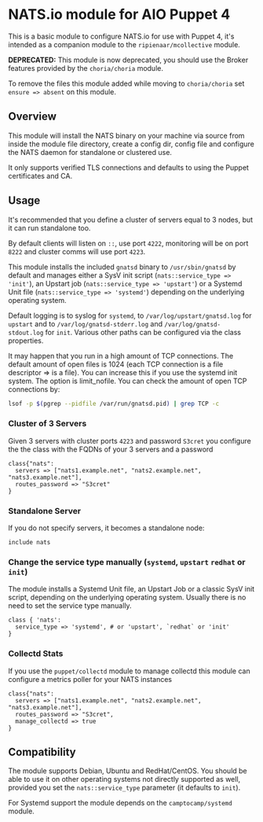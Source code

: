 # NATS.io module for AIO Puppet 4

This is a basic module to configure NATS.io for use with Puppet 4, it's intended as
a companion module to the `ripienaar/mcollective` module.

**DEPRECATED:** This module is now deprecated, you should use the Broker features
provided by the `choria/choria` module.

To remove the files this module added while moving to `choria/choria` set `ensure => absent`
on this module.

## Overview

This module will install the NATS binary on your machine via source from inside the
module file directory, create a config dir, config file and configure the NATS daemon
for standalone or clustered use.

It only supports verified TLS connections and defaults to using the Puppet certificates and CA.

## Usage

It's recommended that you define a cluster of servers equal to 3 nodes, but it can run
standalone too.

By default clients will listen on `::`, use port `4222`, monitoring will be on port `8222` and
cluster comms will use port `4223`.

This module installs the included `gnatsd` binary to `/usr/sbin/gnatsd` by
default and manages either a SysV init script (`nats::service_type =>
'init'`), an Upstart job (`nats::service_type => 'upstart'`) or a Systemd
Unit file (`nats::service_type => 'systemd'`) depending on the underlying
operating system.

Default logging is to syslog for `systemd`, to `/var/log/upstart/gnatsd.log` for
`upstart` and to `/var/log/gnatsd-stderr.log` and `/var/log/gnatsd-stdout.log`
for `init`. Various other paths can be configured via the class properties.

It may happen that you run in a high amount of TCP connections. The default
amount of open files is 1024 (each TCP connection is a file descriptor => is a
file). You can increase this if you use the systemd init system. The option is
limit\_nofile. You can check the amount of open TCP connections by:

```bash
lsof -p $(pgrep --pidfile /var/run/gnatsd.pid) | grep TCP -c
```

### Cluster of 3 Servers

Given 3 servers with cluster ports `4223` and password `S3cret` you configure the the
class with the FQDNs of your 3 servers and a password

```puppet
class{"nats":
  servers => ["nats1.example.net", "nats2.example.net", "nats3.example.net"],
  routes_password => "S3cret"
}
```

### Standalone Server

If you do not specify servers, it becomes a standalone node:

```puppet
include nats
```

### Change the service type manually (`systemd`, `upstart` `redhat` or `init`)

The module installs a Systemd Unit file, an Upstart Job or a classic SysV init
script, depending on the underlying operating system. Usually there is no need
to set the service type manually.

```puppet
class { 'nats':
  service_type => 'systemd', # or 'upstart', `redhat` or 'init'
}
```

### Collectd Stats

If you use the `puppet/collectd` module to manage collectd this module can configure a metrics
poller for your NATS instances

```puppet
class{"nats":
  servers => ["nats1.example.net", "nats2.example.net", "nats3.example.net"],
  routes_password => "S3cret",
  manage_collectd => true
}
```

## Compatibility

The module supports Debian, Ubuntu and RedHat/CentOS. You should be able to use
it on other operating systems not directly supported as well, provided you set
the `nats::service_type` parameter (it defaults to `init`).

For Systemd support the module depends on the `camptocamp/systemd` module.
